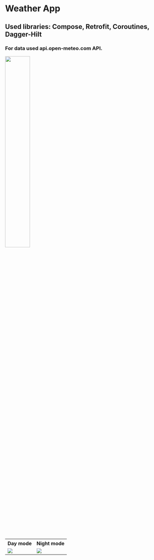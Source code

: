# Weather App
## Used libraries: Compose, Retrofit, Coroutines, Dagger-Hilt
### For data used api.open-meteo.com API.

<img src="https://user-images.githubusercontent.com/103197485/197337212-81295c4e-b5e7-46bc-bd41-6f2ba4f7051c.gif" width="40%" height="40%"/>

<table>
 <tr>
    <th><b>Day mode</b></th>
    <th><b>Night mode</b></th>
 </tr>
 <tr>
    <td><img src="https://user-images.githubusercontent.com/103197485/197337246-cb81d431-5c3c-4a4e-9a3d-b53269ac0632.png"/></td>
    <td><img src="https://user-images.githubusercontent.com/103197485/197337255-16491cd3-e756-45fc-b319-26eee93edc97.png"/></td>
 </tr>
 </table>

